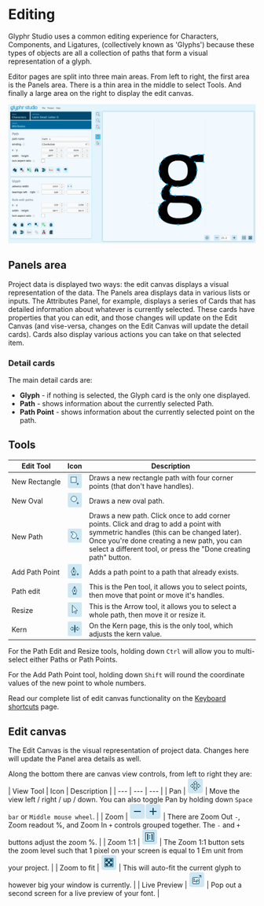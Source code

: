 # Editing

Glyphr Studio uses a common editing experience for Characters, Components, and Ligatures,
(collectively known as 'Glyphs')
because these types of objects are all a collection of paths that form a visual
representation of a glyph.

Editor pages are split into three main areas. From left to right, the first area is
the Panels area. There is a thin area in the middle to select Tools. And finally
a large area on the right to display the edit canvas.

![Editor page](../img/page_characters.png)

## Panels area

Project data is displayed two ways: the edit canvas displays a visual representation
of the data. The Panels area displays data in various lists or inputs. The Attributes
Panel, for example, displays a series of Cards that has detailed information about
whatever is currently selected. These cards have properties that you can edit, and
those changes will update on the Edit Canvas (and vise-versa, changes on the Edit Canvas
will update the detail cards). Cards also display various actions you can take on that
selected item.

### Detail cards

The main detail cards are:

- **Glyph** - if nothing is selected, the Glyph card is the only one displayed.
- **Path** - shows information about the currently selected Path.
- **Path Point** - shows information about the currently selected point on the path.

## Tools

| Edit&nbsp;Tool           | Icon                                                               | Description                                                                                                                                                                                                                                           |
| ------------------------ | ------------------------------------------------------------------ | ----------------------------------------------------------------------------------------------------------------------------------------------------------------------------------------------------------------------------------------------------- |
| New&nbsp;Rectangle       | ![Icon Tool - New Rectangle](../img/icon-tool_new_rectangle.png)   | Draws a new rectangle path with four corner points (that don't have handles).                                                                                                                                                                         |
| New&nbsp;Oval            | ![Icon Tool - New Oval](../img/icon-tool_new_oval.png)             | Draws a new oval path.                                                                                                                                                                                                                                |
| New&nbsp;Path            | ![Icon Tool - New Path](../img/icon-tool_new_path.png)             | Draws a new path. Click once to add corner points. Click and drag to add a point with symmetric handles (this can be changed later). Once you're done creating a new path, you can select a different tool, or press the "Done creating path" button. |
| Add&nbsp;Path&nbsp;Point | ![Icon Tool - Add Path Point](../img/icon-tool_add_path_point.png) | Adds a path point to a path that already exists.                                                                                                                                                                                                      |
| Path&nbsp;edit           | ![Icon Tool - Path edit](../img/icon-tool_path_edit.png)           | This is the Pen tool, it allows you to select points, then move that point or move it's handles.                                                                                                                                                      |
| Resize                   | ![Icon Tool - Resize](../img/icon-tool_resize.png)                 | This is the Arrow tool, it allows you to select a whole path, then move it or resize it.                                                                                                                                                              |
| Kern                     | ![Icon Tool - Kern](../img/icon-tool_kern.png)                     | On the Kern page, this is the only tool, which adjusts the kern value.                                                                                                                                                                                |

For the Path Edit and Resize tools, holding down `Ctrl` will allow you to multi-select
either Paths or Path Points.

For the Add Path Point tool, holding down `Shift` will round the coordinate values of the new point to whole numbers.

Read our complete list of edit canvas functionality on the [Keyboard shortcuts](./keyboard-shortcuts.md) page.

## Edit canvas

The Edit Canvas is the visual representation of project data. Changes here will update
the Panel area details as well.

Along the bottom there are canvas view controls, from left to right they are:
| View&nbsp;Tool | Icon | Description |
| --- | --- | --- |
| Pan | ![Icon Tool - Pan](../img/icon-tool_pan.png) | Move the view left / right / up / down. You can also toggle Pan by holding down `Space bar` or `Middle mouse wheel`. |
| Zoom | ![Icon Tool - Zoom Out](../img/icon-tool_zoom_out.png)![Icon Tool - Zoom In](../img/icon-tool_zoom_in.png) | There are Zoom Out `-`, Zoom readout %, and Zoom In `+` controls grouped together. The `-` and `+` buttons adjust the zoom %. |
| Zoom&nbsp;1:1 | ![Icon Tool - Zoom 1:1](../img/icon-tool_zoom_1_1.png) | The Zoom 1:1 button sets the zoom level such that 1 pixel on your screen is equal to 1 Em unit from your project. |
| Zoom&nbsp;to&nbsp;fit | ![Icon Tool - Zoom to fit](../img/icon-tool_zoom_fit.png) | This will auto-fit the current glyph to however big your window is currently. |
| Live&nbsp;Preview | ![Icon Tool - Live Preview](../img/icon-tool_pop_out.png) | Pop out a second screen for a live preview of your font. |

